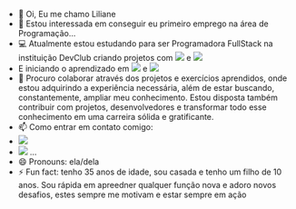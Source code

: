 - 👋 Oi, Eu me chamo Liliane
- 👀 Estou interessada em conseguir eu primeiro emprego na área de Programação... 
- :computer: Atualmente estou estudando para ser Programadora FullStack na instituição DevClub criando projetos com <img src="https://img.shields.io/badge/HTML5-E34F26?style=for-the-badge&logo=html5&logoColor=white">  e  <img src="https://img.shields.io/badge/CSS3-1572B6?style=for-the-badge&logo=css3&logoColor=white">
- E iniciando o aprendizado em <img src="https://img.shields.io/badge/React-20232A?style=for-the-badge&logo=react&logoColor=61DAFB">  e  <img src="https://img.shields.io/badge/JavaScript-F7DF1E?style=for-the-badge&logo=javascript&logoColor=black">
- 💞️ Procuro colaborar através dos projetos e exercícios aprendidos, onde estou adquirindo a experiência necessária, além de estar buscando, constantemente, ampliar meu conhecimento. Estou disposta também contribuir com projetos, desenvolvedores e transformar todo esse conhecimento em uma carreira sólida e gratificante.
- 📫 Como entrar em contato comigo:
- <a href="https://www.linkedin.com/in/liliane-almeida-de-souza-2476b21bb/"> <img src="https://img.shields.io/badge/LinkedIn-0077B5?style=for-the-badge&logo=linkedin&logoColor=white"/></a>
- <a href="li.asouza@hotmail.com"> <img src="https://img.shields.io/badge/Microsoft_Outlook-0078D4?style=for-the-badge&logo=microsoft-outlook&logoColor=white"/></a> ...
- 😄 Pronouns: ela/dela
- ⚡ Fun fact: tenho 35 anos de idade, sou casada e tenho um filho de 10 anos. Sou rápida em apreedner qualquer função nova e adoro novos desafios, estes sempre me motivam e estar sempre em ação 
<!---
LilianeASL/LilianeASL is a ✨ special ✨ repository because its `README.md` (this file) appears on your GitHub profile.
You can click the Preview link to take a look at your changes.
---> 

